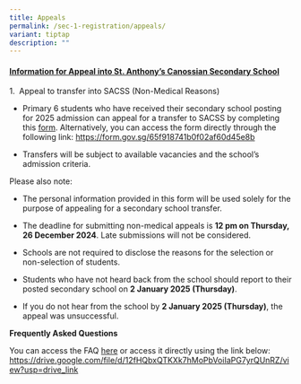 ```yaml
---
title: Appeals
permalink: /sec-1-registration/appeals/
variant: tiptap
description: ""
---
```

<h4><strong><u>Information for Appeal into St. Anthony’s Canossian Secondary School</u></strong></h4>
<p>1.&nbsp; Appeal to transfer into SACSS (Non-Medical Reasons)</p>
<ul data-tight="true" class="tight">
<li>
<p>Primary 6 students who have received their secondary school posting for
2025 admission can appeal for a transfer to SACSS by completing this
<a href="https://form.gov.sg/65f918741b0f02af60d45e8b" rel="noopener noreferrer nofollow" target="_blank">form</a>. Alternatively, you can access the form directly through the
following link: <a href="https://form.gov.sg/65f918741b0f02af60d45e8b" rel="noopener noreferrer nofollow" target="_blank">https://form.gov.sg/65f918741b0f02af60d45e8b</a>
</p>
</li>
<li>
<p>Transfers will be subject to available vacancies and the school’s admission
criteria.&nbsp;</p>
</li>
</ul>
<p>Please also note:</p>
<ul data-tight="true" class="tight">
<li>
<p>The personal information provided in this form will be used solely for
the purpose of appealing for a secondary school transfer.</p>
</li>
<li>
<p>The deadline for submitting non-medical appeals is <strong>12 pm on Thursday, 26 December 2024</strong>.
Late submissions will not be considered.</p>
</li>
<li>
<p>Schools are not required to disclose the reasons for the selection or
non-selection of students.</p>
</li>
<li>
<p>Students who have not heard back from the school should report to their
posted secondary school on <strong>2 January 2025 (Thursday)</strong>.</p>
</li>
<li>
<p>If you do not hear from the school by <strong>2 January 2025 (Thursday)</strong>,
the appeal was unsuccessful.<strong>&nbsp;</strong>
</p>
</li>
</ul>
<p><strong>Frequently Asked Questions&nbsp;</strong>
</p>
<p>You can access the FAQ <a href="https://drive.google.com/file/d/12fHQbxQTKXk7hMoPbVoiIaPG7yrQUnRZ/view?usp=drive_link" rel="noopener noreferrer nofollow" target="_new">here</a> or
access it directly using the link below:
<br><a href="https://drive.google.com/file/d/12fHQbxQTKXk7hMoPbVoiIaPG7yrQUnRZ/view?usp=drive_link" rel="noopener noreferrer nofollow" target="_blank">https://drive.google.com/file/d/12fHQbxQTKXk7hMoPbVoiIaPG7yrQUnRZ/view?usp=drive_link</a>
</p>